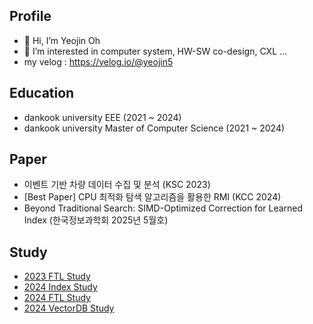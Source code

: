 ## Profile
- 👋 Hi, I’m Yeojin Oh
- 👀 I’m interested in computer system, HW-SW co-design, CXL ...
- my velog : https://velog.io/@yeojin5

## Education
- dankook university EEE (2021 ~ 2024) 
- dankook university Master of Computer Science (2021 ~ 2024)

## Paper
- 이벤트 기반 차량 데이터 수집 및 분석 (KSC 2023)
- [Best Paper] CPU 최적화 탐색 알고리즘을 활용한 RMI (KCC 2024)
- Beyond Traditional Search: SIMD-Optimized Correction for Learned Index (한국정보과학회 2025년 5월호)

## Study
- [2023 FTL Study](https://github.com/DKU-EmbeddedSystem-Lab/2023_FTL_Study)
- [2024 Index Study](https://github.com/DKU-StarLab/IndexStructureJourney)
- [2024 FTL Study](https://github.com/DKU-StarLab/SolidStateSquad)
- [2024 VectorDB Study](https://github.com/DKU-StarLab/Vectory)

<!---
yeojin5/yeojin5 is a ✨ special ✨ repository because its `README.md` (this file) appears on your GitHub profile.
You can click the Preview link to take a look at your changes.
--->
